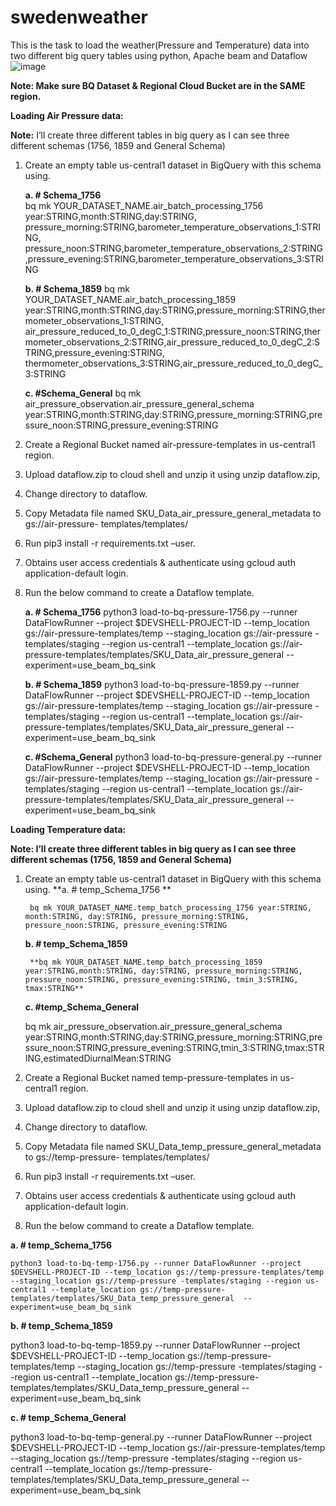 # swedenweather
This is the task to load the weather(Pressure and Temperature) data into two different big query tables using python, Apache beam and Dataflow
![image](https://user-images.githubusercontent.com/30459052/142369621-7fdf5f90-d2e7-4d70-9413-8e2f50bd8ef7.png)


**Note: Make sure BQ Dataset & Regional Cloud Bucket are in the SAME region.**

**Loading Air Pressure data:**


**Note:** I’ll create three different tables in big query as I can see three different schemas (1756, 1859 and General Schema)

1. Create an empty table us-central1 dataset in BigQuery with this schema using.
    
    **a. # Schema_1756**  
    bq mk YOUR_DATASET_NAME.air_batch_processing_1756 year:STRING,month:STRING,day:STRING, pressure_morning:STRING,barometer_temperature_observations_1:STRING, pressure_noon:STRING,barometer_temperature_observations_2:STRING,pressure_evening:STRING,barometer_temperature_observations_3:STRING
    
    **b. # Schema_1859**
    bq mk YOUR_DATASET_NAME.air_batch_processing_1859 year:STRING,month:STRING,day:STRING,pressure_morning:STRING,thermometer_observations_1:STRING, air_pressure_reduced_to_0_degC_1:STRING,pressure_noon:STRING,thermometer_observations_2:STRING,air_pressure_reduced_to_0_degC_2:STRING,pressure_evening:STRING, thermometer_observations_3:STRING,air_pressure_reduced_to_0_degC_3:STRING
    
    **c. #Schema_General**
    bq mk air_pressure_observation.air_pressure_general_schema year:STRING,month:STRING,day:STRING,pressure_morning:STRING,pressure_noon:STRING,pressure_evening:STRING

2. Create a Regional Bucket named air-pressure-templates in us-central1 region.

3. Upload dataflow.zip to cloud shell and unzip it using unzip dataflow.zip,

4. Change directory to dataflow.

5. Copy Metadata file named SKU_Data_air_pressure_general_metadata to gs://air-pressure- templates/templates/ 

6. Run pip3 install -r requirements.txt –user.

7. Obtains user access credentials & authenticate using gcloud auth application-default login.

8. Run the below command to create a Dataflow template.


      **a. # Schema_1756**
      python3 load-to-bq-pressure-1756.py --runner DataFlowRunner --project $DEVSHELL-PROJECT-ID --temp_location gs://air-pressure-templates/temp --staging_location gs://air-pressure -templates/staging --region us-central1 --template_location gs://air-pressure-templates/templates/SKU_Data_air_pressure_general  --experiment=use_beam_bq_sink

      **b. # Schema_1859**
      python3 load-to-bq-pressure-1859.py --runner DataFlowRunner --project $DEVSHELL-PROJECT-ID --temp_location gs://air-pressure-templates/temp --staging_location gs://air-pressure -templates/staging --region us-central1 --template_location gs://air-pressure-templates/templates/SKU_Data_air_pressure_general  --experiment=use_beam_bq_sink

      **c. #Schema_General**
      python3 load-to-bq-pressure-general.py --runner DataFlowRunner --project $DEVSHELL-PROJECT-ID --temp_location gs://air-pressure-templates/temp --staging_location gs://air-pressure -templates/staging --region us-central1 --template_location gs://air-pressure-templates/templates/SKU_Data_air_pressure_general  --experiment=use_beam_bq_sink

**Loading Temperature data:**

**Note: I’ll create three different tables in big query as I can see three different schemas (1756, 1859 and General Schema)**

1. Create an empty table us-central1 dataset in BigQuery with this schema using.
    **a. # temp_Schema_1756  **
        
        bq mk YOUR_DATASET_NAME.temp_batch_processing_1756 year:STRING, month:STRING, day:STRING, pressure_morning:STRING, pressure_noon:STRING, pressure_evening:STRING 
    
    **b. # temp_Schema_1859**
    
        **bq mk YOUR_DATASET_NAME.temp_batch_processing_1859 year:STRING,month:STRING, day:STRING, pressure_morning:STRING, pressure_noon:STRING, pressure_evening:STRING, tmin_3:STRING, tmax:STRING**
    
    **c. #temp_Schema_General**
    
    bq mk air_pressure_observation.air_pressure_general_schema year:STRING,month:STRING,day:STRING,pressure_morning:STRING,pressure_noon:STRING,pressure_evening:STRING,tmin_3:STRING,tmax:STRING,estimatedDiurnalMean:STRING

2. Create a Regional Bucket named temp-pressure-templates in us-central1 region.

3. Upload dataflow.zip to cloud shell and unzip it using unzip dataflow.zip,

4. Change directory to dataflow.

5. Copy Metadata file named SKU_Data_temp_pressure_general_metadata to gs://temp-pressure- templates/templates/ 

6. Run pip3 install -r requirements.txt –user.

7. Obtains user access credentials & authenticate using gcloud auth application-default login.

8. Run the below command to create a Dataflow template.

**a. # temp_Schema_1756**
    
    python3 load-to-bq-temp-1756.py --runner DataFlowRunner --project $DEVSHELL-PROJECT-ID --temp_location gs://temp-pressure-templates/temp --staging_location gs://temp-pressure -templates/staging --region us-central1 --template_location gs://temp-pressure-templates/templates/SKU_Data_temp_pressure_general  --experiment=use_beam_bq_sink
    
**b. # temp_Schema_1859**

python3 load-to-bq-temp-1859.py --runner DataFlowRunner --project $DEVSHELL-PROJECT-ID --temp_location gs://temp-pressure-templates/temp --staging_location gs://temp-pressure -templates/staging --region us-central1 --template_location gs://temp-pressure-templates/templates/SKU_Data_temp_pressure_general  --experiment=use_beam_bq_sink

**c. # temp_Schema_General**

python3 load-to-bq-temp-general.py --runner DataFlowRunner --project $DEVSHELL-PROJECT-ID --temp_location gs://air-pressure-templates/temp --staging_location gs://temp-pressure -templates/staging --region us-central1 --template_location gs://temp-pressure-templates/templates/SKU_Data_temp_pressure_general  --experiment=use_beam_bq_sink

